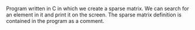 Program written in C in which we create a sparse matrix. We can search for an element in it and print it on the screen.
The sparse matrix definition is contained in the program as a comment.
